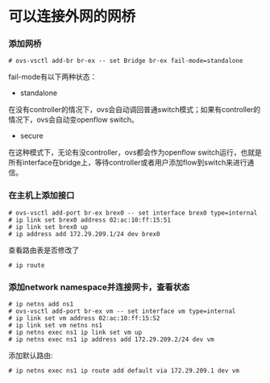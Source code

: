 可以连接外网的网桥
===

### 添加网桥
```shell
# ovs-vsctl add-br br-ex -- set Bridge br-ex fail-mode=standalone
```
fail-mode有以下两种状态：
* standalone

在没有controller的情况下，ovs会自动调回普通switch模式；如果有controller的情况下，ovs会自动变openflow switch。

* secure

在这种模式下，无论有没controller，ovs都会作为openflow switch运行，也就是所有interface在bridge上，等待controller或者用户添加flow到switch来进行通信。

### 在主机上添加接口
```shell
# ovs-vsctl add-port br-ex brex0 -- set interface brex0 type=internal
# ip link set brex0 address 02:ac:10:ff:15:51
# ip link set brex0 up
# ip address add 172.29.209.1/24 dev brex0
```

查看路由表是否修改了
```shell
# ip route

```

### 添加network namespace并连接网卡，查看状态
```shell
# ip netns add ns1
# ovs-vsctl add-port br-ex vm -- set interface vm type=internal
# ip link set vm address 02:ac:10:ff:15:52
# ip link set vm netns ns1
# ip netns exec ns1 ip link set vm up
# ip netns exec ns1 ip address add 172.29.209.2/24 dev vm
```

添加默认路由:
```shell
# ip netns exec ns1 ip route add default via 172.29.209.1 dev vm
```